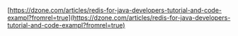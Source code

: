 



[https://dzone.com/articles/redis-for-java-developers-tutorial-and-code-exampl?fromrel=true](https://dzone.com/articles/redis-for-java-developers-tutorial-and-code-exampl?fromrel=true)
